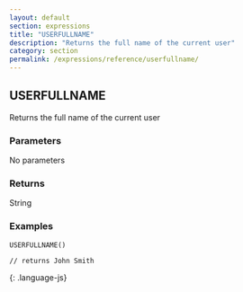 ```yaml
---
layout: default
section: expressions
title: "USERFULLNAME"
description: "Returns the full name of the current user"
category: section
permalink: /expressions/reference/userfullname/
---
```


## USERFULLNAME

Returns the full name of the current user

### Parameters

No parameters

### Returns

String

### Examples

~~~
USERFULLNAME()

// returns John Smith
~~~
{: .language-js}